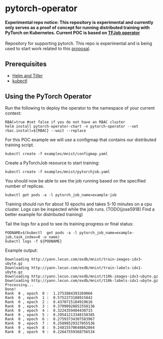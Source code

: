 
# pytorch-operator
#### Experimental repo notice: This repository is experimental and currently only serves as a proof of concept for running distributed training with PyTorch on Kubernetes. Current POC is based on [TFJob operator](https://github.com/kubeflow/tf-operator)
Repository for supporting pytorch. This repo is experimental and is being used to start work related to this [proposal](https://github.com/kubeflow/community/pull/33).

## Prerequisites

- [Helm and Tiller](https://github.com/kubernetes/helm/blob/master/docs/install.md)
- [kubectl](https://kubernetes.io/docs/tasks/tools/install-kubectl)
## Using the PyTorch Operator

Run the following to deploy the operator to the namespace of your current context:
```
RBAC=true #set false if you do not have an RBAC cluster
helm install pytorch-operator-chart -n pytorch-operator --set rbac.install=${RBAC} --wait --replace
```
For this POC example we will use a configmap that contains our distributed training script.
```
kubectl create -f examples/mnist/configmap.yaml
```
Create a PyTorchJob resource to start training:
```
kubectl create -f examples/mnist/pytorchjob.yaml
```
You should now be able to see the job running based on the specified number of replicas.
```
kubectl get pods -a -l pytorch_job_name=example-job
```
Training should run for about 10 epochs and takes 5-10 minutes on a cpu cluster. Logs can be inspected while the job runs. (TODO(jose5918) Find a better example for distributed training)

Tail the logs for a pod to see its training progress or final status:
```
PODNAME=$(kubectl  get pods -a -l pytorch_job_name=example-job,task_index=0 -o name)
kubectl logs -f ${PODNAME}
```
Example output:
```
Downloading http://yann.lecun.com/exdb/mnist/train-images-idx3-ubyte.gz
Downloading http://yann.lecun.com/exdb/mnist/train-labels-idx1-ubyte.gz
Downloading http://yann.lecun.com/exdb/mnist/t10k-images-idx3-ubyte.gz
Downloading http://yann.lecun.com/exdb/mnist/t10k-labels-idx1-ubyte.gz
Processing...
Done!
Rank  0 , epoch  0 :  1.2753884393269066
Rank  0 , epoch  1 :  0.5752273188915842
Rank  0 , epoch  2 :  0.4370715184919616
Rank  0 , epoch  3 :  0.37090928852558136
Rank  0 , epoch  4 :  0.3224359404430715
Rank  0 , epoch  5 :  0.29541213348158385
Rank  0 , epoch  6 :  0.27593734307583967
Rank  0 , epoch  7 :  0.25898529327055536
Rank  0 , epoch  8 :  0.24815570648862864
Rank  0 , epoch  9 :  0.22647559368756534
```